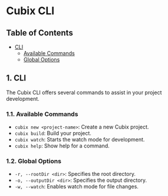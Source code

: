 # Cubix CLI

## Table of Contents

- [CLI](#1-cli)
  - [Available Commands](#11-available-commands)
  - [Global Options](#12-global-options)

## 1. CLI

The Cubix CLI offers several commands to assist in your project development.

### 1.1. Available Commands

- `cubix new <project-name>`: Create a new Cubix project.
- `cubix build`: Build your project.
- `cubix watch`: Starts the watch mode for development.
- `cubix help`: Show help for a command.

### 1.2. Global Options

- `-r, --rootDir <dir>`: Specifies the root directory.
- `-o, --outputDir <dir>`: Specifies the output directory.
- `-w, --watch`: Enables watch mode for file changes.